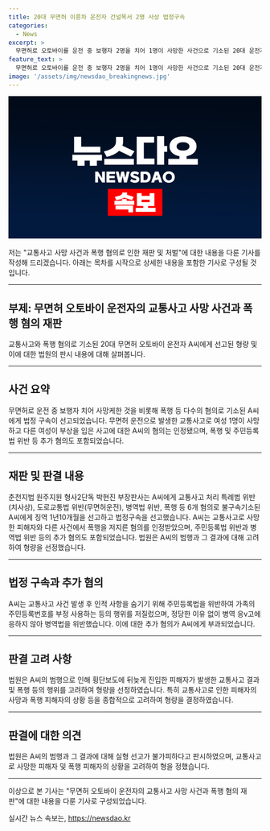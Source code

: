 ```yaml
---
title: 20대 무면허 이륜차 운전자 건널목서 2명 사상 법정구속
categories:
  - News
excerpt: >
  무면허로 오토바이를 운전 중 보행자 2명을 치어 1명이 사망한 사건으로 기소된 20대 운전자가 법정 구속됐다. A씨는 무면허운전으로 1명을 치고 폭행 혐의 등으로 기소됐으며, 징역 1년 10월을 선고받았다. 이 외에도 폭행 사건과 주민등록법 위반 등 혐의를 인정받았으며, 법원은 실형 선고가 불가피하다고 판시했다. 피해자들의 과실과 결과를 고려하여 형을 정했다고 덧붙였다.
feature_text: >
  무면허로 오토바이를 운전 중 보행자 2명을 치어 1명이 사망한 사건으로 기소된 20대 운전자가 법정 구속됐다. A씨는 무면허운전으로 1명을 치고 폭행 혐의 등으로 기소됐으며, 징역 1년 10월을 선고받았다. 이 외에도 폭행 사건과 주민등록법 위반 등 혐의를 인정받았으며, 법원은 실형 선고가 불가피하다고 판시했다. 피해자들의 과실과 결과를 고려하여 형을 정했다고 덧붙였다.
image: '/assets/img/newsdao_breakingnews.jpg'
---
```


<p><img src="/assets/img/newsdao_breakingnews.jpg" alt="cryptoinkorea 속보" /></p>

<p>저는 "교통사고 사망 사건과 폭행 혐의로 인한 재판 및 처벌"에 대한 내용을 다룬 기사를 작성해 드리겠습니다. 아래는 목차를 시작으로 상세한 내용을 포함한 기사로 구성될 것입니다.</p>

<hr />

<h2 data-ke-size="size26">부제: 무면허 오토바이 운전자의 교통사고 사망 사건과 폭행 혐의 재판</h2>

<p>교통사고와 폭행 혐의로 기소된 20대 무면허 오토바이 운전자 A씨에게 선고된 형량 및 이에 대한 법원의 판시 내용에 대해 살펴봅니다.</p>

<hr />

<h2 data-ke-size="size24">사건 요약</h2>

<p data-ke-size="size16">무면허로 운전 중 보행자 치어 사망케한 것을 비롯해 폭행 등 다수의 혐의로 기소된 A씨에게 법정 구속이 선고되었습니다. 무면허 운전으로 발생한 교통사고로 여성 1명이 사망하고 다른 여성이 부상을 입은 사고에 대한 A씨의 혐의는 인정됐으며, 폭행 및 주민등록법 위반 등 추가 혐의도 포함되었습니다.</p>

<hr />

<h2 data-ke-size="size24">재판 및 판결 내용</h2>

<p data-ke-size="size16">춘천지법 원주지원 형사2단독 박현진 부장판사는 A씨에게 교통사고 처리 특례법 위반(치사상), 도로교통법 위반(무면허운전), 병역법 위반, 폭행 등 6개 혐의로 불구속기소된 A씨에게 징역 1년10개월을 선고하고 법정구속을 선고했습니다. A씨는 교통사고로 사망한 피해자와 다른 사건에서 폭행을 저지른 혐의를 인정받았으며, 주민등록법 위반과 병역법 위반 등의 추가 혐의도 포함되었습니다. 법원은 A씨의 범행과 그 결과에 대해 고려하여 형량을 선정했습니다.</p>

<hr />

<h2 data-ke-size="size24">법정 구속과 추가 혐의</h2>

<p data-ke-size="size16">A씨는 교통사고 사건 발생 후 인적 사항을 숨기기 위해 주민등록법을 위반하여 가족의 주민등록번호를 부정 사용하는 등의 행위를 저질렀으며, 정당한 이유 없이 병역 응v고에 응하지 않아 병역법을 위반했습니다. 이에 대한 추가 혐의가 A씨에게 부과되었습니다.</p>

<hr />

<h2 data-ke-size="size24">판결 고려 사항</h2>

<p data-ke-size="size16">법원은 A씨의 범행으로 인해 횡단보도에 뒤늦게 진입한 피해자가 발생한 교통사고 결과 및 폭행 등의 행위를 고려하여 형량을 선정하였습니다. 특히 교통사고로 인한 피해자의 사망과 폭행 피해자의 상황 등을 종합적으로 고려하여 형량을 결정하였습니다.</p>

<hr />

<h2 data-ke-size="size24">판결에 대한 의견</h2>

<p data-ke-size="size16">법원은 A씨의 범행과 그 결과에 대해 실형 선고가 불가피하다고 판시하였으며, 교통사고로 사망한 피해자 및 폭행 피해자의 상황을 고려하여 형을 정했습니다.</p>

<hr />

<p>이상으로 본 기사는 "무면허 오토바이 운전자의 교통사고 사망 사건과 폭행 혐의 재판"에 대한 내용을 다룬 기사로 구성되었습니다.</p>
실시간 뉴스 속보는, <a href="https://newsdao.kr" rel="dofollow">https://newsdao.kr</a>


